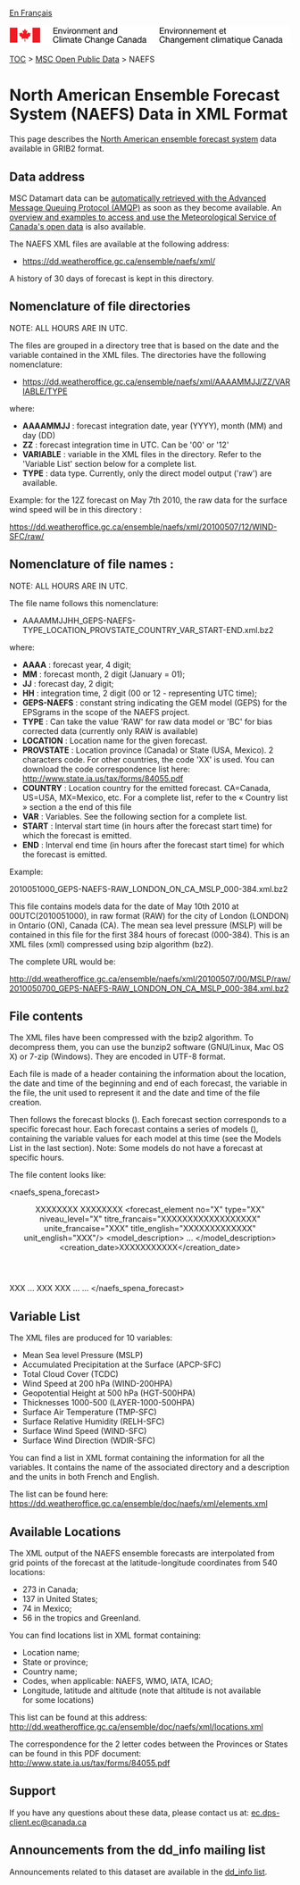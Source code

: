 [En Français](readme_naefs-datamartxml_fr.md)

![ECCC logo](../../img_eccc-logo.png)

[TOC](../../readme_en.md) > [MSC Open Public Data](../readme_en.md) > NAEFS

# North American Ensemble Forecast System (NAEFS) Data in XML Format

This page describes the [North American ensemble forecast system](readme_naefs_en.md) data available in GRIB2 format.

## Data address 

MSC Datamart data can be [automatically retrieved with the Advanced Message Queuing Protocol (AMQP)](.../../msc-datamart/amqp_en.md) as soon as they become available. An [overview and examples to access and use the Meteorological Service of Canada's open data](.../../how-to/readme_en.md) is also available.

The NAEFS XML files are available at the following address:

* https://dd.weatheroffice.gc.ca/ensemble/naefs/xml/

A history of 30 days of forecast is kept in this directory.

## Nomenclature of file directories 

NOTE: ALL HOURS ARE IN UTC.

The files are grouped in a directory tree that is based on the date
and the variable contained in the XML files. The directories have the 
following nomenclature:

* https://dd.weatheroffice.gc.ca/ensemble/naefs/xml/AAAAMMJJ/ZZ/VARIABLE/TYPE


where:
* __AAAAMMJJ__ : forecast integration date, year (YYYY), month (MM) and day (DD)
* __ZZ__ : forecast integration time in UTC. Can be '00' or  '12'
* __VARIABLE__ : variable in the XML files in the directory. Refer to the 'Variable List' section below for a complete list.
* __TYPE__ : data type. Currently, only the direct model output ('raw') are
available.

Example: for the 12Z forecast on May 7th 2010, the raw data for the
surface wind speed will be in this directory :

https://dd.weatheroffice.gc.ca/ensemble/naefs/xml/20100507/12/WIND-SFC/raw/

## Nomenclature of file names :

NOTE: ALL HOURS ARE IN UTC.

The file name follows this nomenclature:

* AAAAMMJJHH_GEPS-NAEFS-TYPE_LOCATION_PROVSTATE_COUNTRY_VAR_START-END.xml.bz2

where:

* __AAAA__ : forecast year, 4 digit;
* __MM__ : forecast month, 2 digit (January = 01);
* __JJ__ : forecast day, 2 digit;
* __HH__ : integration time, 2 digit (00 or 12 - representing UTC time);
* __GEPS-NAEFS__ : constant string indicating the GEM model (GEPS) for the
EPSgrams in the scope of the NAEFS project.
* __TYPE__ : Can take the value 'RAW' for raw data model or 'BC' for
bias corrected data (currently only RAW is available)
* __LOCATION__ : Location name for the given forecast.
* __PROVSTATE__ : Location province (Canada) or State (USA, Mexico). 2
characters code. For other countries, the code 'XX' is used. You can
download the code correspondence list here:
http://www.state.ia.us/tax/forms/84055.pdf
* __COUNTRY__ : Location country for the emitted forecast. CA=Canada,
US=USA, MX=Mexico, etc. For a complete list, refer to the « Country list »
section a the end of this file
* __VAR__ : Variables. See the following section for a complete list.
* __START__ : Interval start time (in hours after the forecast start time) for
which the forecast is emitted.
* __END__ : Interval end time  (in hours after the forecast start time) for
which the forecast is emitted.


Example:

2010051000_GEPS-NAEFS-RAW_LONDON_ON_CA_MSLP_000-384.xml.bz2

This file contains models data for the date of May 10th 2010 at
00UTC(2010051000), in raw format (RAW) for the city of London (LONDON) in
Ontario (ON), Canada (CA). The mean sea level pressure (MSLP) will be
contained in this file for the first 384 hours of forecast (000-384). This
is an XML files (xml) compressed using bzip algorithm (bz2).

The complete URL would be:

http://dd.weatheroffice.gc.ca/ensemble/naefs/xml/20100507/00/MSLP/raw/2010050700_GEPS-NAEFS-RAW_LONDON_ON_CA_MSLP_000-384.xml.bz2

## File contents

The XML files have been compressed with the bzip2 algorithm. To decompress
them, you can use the bunzip2 software (GNU/Linux, Mac OS X) or 7-zip
(Windows). They are encoded in UTF-8 format.

Each file is made of a header containing the information about the
location, the date and time of the beginning and end of each forecast, the
variable in the file, the unit used to represent it and the date and time 
of the file creation.

Then follows the forecast blocks (<forecast>). Each forecast section
corresponds to a specific forecast hour. Each forecast contains a series
of models (<model>), containing the variable values for each model at this
time (see the Models List in the last section).
Note: Some models do not have a forecast at specific hours.

The file content looks like:
<?xml version='1.0' encoding='UTF-8'?>
   <naefs_spena_forecast>
      <header>
         <location description="XXXXXXXXX" pays_country="XX" province_state="XX"/>
         <valid-begin-time>XXXXXXXX</valid-begin-time>
         <valid-end-time>XXXXXXXX</valid-end-time>
         <forecast_element no="X" type="XX" niveau_level="X" titre_francais="XXXXXXXXXXXXXXXXXX" unite_francaise="XXX" title_english="XXXXXXXXXXXXX" unit_english="XXX"/>
        <model_description>
          <model id='1' model='GEM' member='000' center='CMC' domain='global' data_type='RAW' member_type='control'/>
          <model id='2' model='GEM' member='001' center='CMC' domain='global' data_type='RAW' member_type='member'/>
          <model id='3' model='GEM' member='002' center='CMC' domain='global' data_type='RAW' member_type='member'/>
               ...
        </model_description>
         <creation_date>XXXXXXXXXXX</creation_date>
      </header>
   <forecast forecast_hour='XXX' valid_time='XXXXXXXXXX'>
      <model id='1'>XXX</model>
               ...
   </forecast>
   <forecast forecast_hour='XXX' valid_time='XXXXXXXXXX'>
      <model id='1'>XXX</model>
      <model id='2'>XXX</model>
               ...
   </forecast>
         ...
</naefs_spena_forecast>

## Variable List

The XML files are produced for 10 variables:
* Mean Sea level Pressure (MSLP)
* Accumulated Precipitation at the Surface (APCP-SFC)
* Total Cloud Cover (TCDC)
* Wind Speed at 200 hPa (WIND-200HPA)
* Geopotential Height at 500 hPa (HGT-500HPA)
* Thicknesses 1000-500 (LAYER-1000-500HPA)
* Surface Air Temperature (TMP-SFC)
* Surface Relative Humidity (RELH-SFC)
* Surface Wind Speed (WIND-SFC)
* Surface Wind Direction (WDIR-SFC)

You can find a list in XML format containing the information for all the  
variables. It contains the name of the associated directory and a 
description and the units in both French and English.

The list can be found here:
https://dd.weatheroffice.gc.ca/ensemble/doc/naefs/xml/elements.xml

## Available Locations

The XML output of the NAEFS ensemble forecasts are interpolated from grid
points of the forecast at the latitude-longitude coordinates from 540 
locations:
* 273 in Canada;
* 137 in United States;
* 74 in Mexico;
* 56 in the tropics and Greenland.

You can find locations list in XML format containing:
* Location name;
* State or province;
* Country name;
* Codes, when applicable: NAEFS, WMO, IATA, ICAO;
* Longitude, latitude and altitude (note that altitude is not available   
for some locations)

This list can be found at this address:
http://dd.weatheroffice.gc.ca/ensemble/doc/naefs/xml/locations.xml

The correspondence for the 2 letter codes between the Provinces or States
can be found in this PDF document:
http://www.state.ia.us/tax/forms/84055.pdf

## Support

If you have any questions about these data, please contact us at: ec.dps-client.ec@canada.ca

## Announcements from the dd_info mailing list 

Announcements related to this dataset are available in the [dd_info list](https://lists.ec.gc.ca/cgi-bin/mailman/listinfo/dd_info).
 